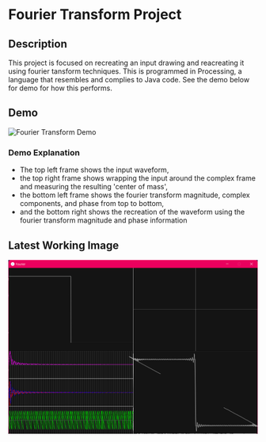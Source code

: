# Fourier Transform Project

## Description
This project is focused on recreating an input drawing and reacreating it using fourier tansform techniques.
This is programmed in Processing, a language that resembles and complies to Java code.
See the demo below for demo for how this performs.

## Demo
![Fourier Transform Demo](demo/FourierTransform.gif)

### Demo Explanation
* The top left frame shows the input waveform, 
* the top right frame shows wrapping the input around the complex frame and measuring the resulting 'center of mass',
* the bottom left frame shows the fourier transform magnitude, complex components, and phase from top to bottom,
* and the bottom right shows the recreation of the waveform using the fourier transform magnitude and phase information

## Latest Working Image
![Working Fourier Transform](2D_Fourier.png)